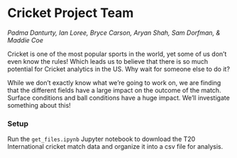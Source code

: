 <h1>Cricket Project Team</h1>
 
<i>Padma Danturty, Ian Loree, Bryce Carson, Aryan Shah, Sam Dorfman, & Maddie Coe</i>

Cricket is one of the most popular sports in the world, yet some of us don’t even know the rules! Which leads us to believe that there is so much potential for Cricket analytics in the US. Why wait for someone else to do it?

While we don’t exactly know what we’re going to work on, we are finding that the different fields have a large impact on the outcome of the match. Surface conditions and ball conditions have a huge impact. We’ll investigate something about this! 

<h3>Setup</h3>
Run the <code>get_files.ipynb</code> Jupyter notebook to download the T20 International cricket match data and organize it into a csv file for analysis.
